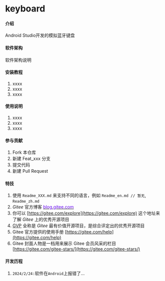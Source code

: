 # keyboard

#### 介绍
Android Studio开发的模拟蓝牙键盘

#### 软件架构
软件架构说明


#### 安装教程

1.  xxxx
2.  xxxx
3.  xxxx

#### 使用说明

1.  xxxx
2.  xxxx
3.  xxxx

#### 参与贡献

1.  Fork 本仓库
2.  新建 Feat_xxx 分支
3.  提交代码
4.  新建 Pull Request


#### 特技

1.  使用 `Readme_XXX.md` 来支持不同的语言，例如 `Readme_en.md // 暂无`, `Readme_zh.md`
2.  $Gitee$ 官方博客 [<font color="#6608ef">blog.gitee.com</font>](https://blog.gitee.com)
3.  你可以 [https://gitee.com/explore](https://gitee.com/explore) 这个地址来了解 $Gitee$ 上的优秀开源项目
4.  [GVP](https://gitee.com/gvp) 全称是 $Gitee$ 最有价值开源项目，是综合评定出的优秀开源项目
5.  Gitee 官方提供的使用手册 [https://gitee.com/help](https://gitee.com/help)
6.  Gitee 封面人物是一档用来展示 Gitee 会员风采的栏目 [https://gitee.com/gitee-stars/](https://gitee.com/gitee-stars/)

#### 开发历程
1.  `2024/2/24:`软件在`Android`上报错了…